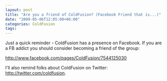 ```yaml
---
layout: post
title: "Are you a friend of ColdFusion? (Facebook Friend that is...)"
date: "2009-05-06T12:05:00+06:00"
categories: ColdFusion 
tags: 
---
```


Just a quick reminder - ColdFusion has a presence on Facebook. If you are a FB addict you should consider becoming a friend of the group:

<a href="http://www.facebook.com/pages/ColdFusion/7544125030">http://www.facebook.com/pages/ColdFusion/7544125030</a>

I'll also remind folks about ColdFusion on Twitter: <a href="http://twitter.com/coldfusion">http://twitter.com/coldfusion</a>.